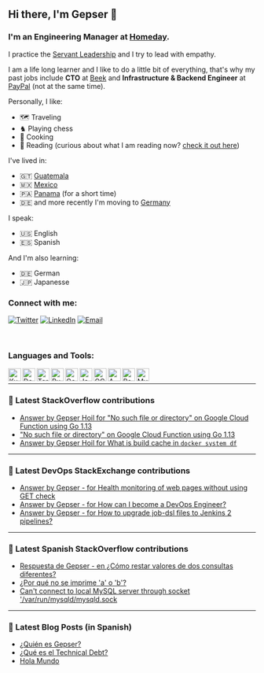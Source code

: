 ## Hi there, I'm Gepser 👋

### I'm an Engineering Manager at [Homeday][homeday].

I practice the [Servant Leadership][servant] and I try to lead with empathy.

I am a life long learner and I like to do a little bit of everything, that's why my past jobs include **CTO** at [Beek][beek] and **Infrastructure & Backend Engineer** at [PayPal][paypal] (not at the same time).

Personally, I like:
- 🗺 Traveling
- ♞ Playing chess
- 🥘 Cooking
- 📖 Reading (curious about what I am reading now? [check it out here][goodreads])

I've lived in:

- 🇬🇹 [Guatemala][guatemala]
- 🇲🇽 [Mexico][mexico]
- 🇵🇦 [Panama][panama] (for a short time)
- 🇩🇪 and more recently I'm moving to [Germany][germany]

I speak:
- 🇺🇸 English
- 🇪🇸 Spanish

And I'm also learning:
- 🇩🇪 German
- 🇯🇵 Japanesse

### Connect with me:

[![Twitter](https://img.shields.io/badge/Twitter-%40gepser-1d9bf0.svg)][twitter]
[![LinkedIn](https://img.shields.io/badge/Linked-gepser-0c66c3.svg)][linkedin]
[![Email](https://img.shields.io/badge/email-github%40gepser.com-blue)][email]



[email]: mailto:github@gepser.com
[linkedin]: https://linkedin.com/in/gepser
[twitter]: https://twitter.com/gepser
[beek]: https://www.beek.io
[paypal]: https://www.paypal.com
[homeday]: https://www.homeday.de
[goodreads]: https://www.goodreads.com/user/show/54539923-gepser-hoil
[servant]: https://en.wikipedia.org/wiki/Servant_leadership
[guatemala]: https://en.wikipedia.org/wiki/Guatemala
[mexico]: https://en.wikipedia.org/wiki/Mexico
[panama]: https://en.wikipedia.org/wiki/Panama
[germany]: https://en.wikipedia.org/wiki/Germany


<br />

### Languages and Tools:

[<img align="left" alt="Kubernetes" width="26px" src="https://img.icons8.com/color/344/kubernetes.png" />][twitter]
[<img align="left" alt="Docker" width="26px" src="https://img.icons8.com/fluency/344/docker.png" />][twitter]
[<img align="left" alt="Terraform" width="26px" src="https://img.icons8.com/color/344/terraform.png" />][twitter]
[<img align="left" alt="Ruby" width="26px" src="https://img.icons8.com/fluency/344/ruby-programming-language.png" />][twitter]
[<img align="left" alt="Go" width="26px" src="https://img.icons8.com/color/344/golang.png" />][twitter]
[<img align="left" alt="JavaScript" width="26px" src="https://img.icons8.com/color/344/javascript--v1.png" />][twitter]
[<img align="left" alt="GCP" width="26px" src="https://img.icons8.com/color/344/google-cloud.png" />][twitter]
[<img align="left" alt="AWS" width="26px" src="https://img.icons8.com/color/344/amazon-web-services.png" />][twitter]
[<img align="left" alt="PostgreSQL" width="26px" src="https://img.icons8.com/color/344/postgreesql.png" />][twitter]
[<img align="left" alt="MySQL" width="26px" src="https://img.icons8.com/color/344/mysql-logo.png" />][twitter]


<br />

---

### 🥞 Latest StackOverflow contributions

<!-- STACKOVERFLOW:START -->
- [Answer by Gepser Hoil for &quot;No such file or directory&quot; on Google Cloud Function using Go 1.13](https://stackoverflow.com/questions/63385920/no-such-file-or-directory-on-google-cloud-function-using-go-1-13/63388292#63388292)
- [&quot;No such file or directory&quot; on Google Cloud Function using Go 1.13](https://stackoverflow.com/questions/63385920/no-such-file-or-directory-on-google-cloud-function-using-go-1-13)
- [Answer by Gepser Hoil for What is build cache in `docker system df`](https://stackoverflow.com/questions/55030095/what-is-build-cache-in-docker-system-df/55033482#55033482)
<!-- STACKOVERFLOW:END -->

---

### 🥞 Latest DevOps StackExchange contributions

<!-- DEVOPS:START -->
- [Answer by Gepser - for Health monitoring of web pages without using GET check](https://devops.stackexchange.com/questions/4263/health-monitoring-of-web-pages-without-using-get-check/4266#4266)
- [Answer by Gepser - for How can I become a DevOps Engineer?](https://devops.stackexchange.com/questions/3884/how-can-i-become-a-devops-engineer/3885#3885)
- [Answer by Gepser - for How to upgrade job-dsl files to Jenkins 2 pipelines?](https://devops.stackexchange.com/questions/104/how-to-upgrade-job-dsl-files-to-jenkins-2-pipelines/107#107)
<!-- DEVOPS:END -->

---

### 🥞 Latest Spanish StackOverflow contributions
<!-- SPANISH-STACKOVERFLOW:START -->
- [Respuesta de Gepser - en ¿Cómo restar valores de dos consultas diferentes?](https://es.stackoverflow.com/questions/258763/c%c3%b3mo-restar-valores-de-dos-consultas-diferentes/258768#258768)
- [¿Por qué no se imprime &#39;a&#39; o &#39;b&#39;?](https://es.stackoverflow.com/questions/68805/por-qu%c3%a9-no-se-imprime-a-o-b)
- [Can&#39;t connect to local MySQL server through socket &#39;/var/run/mysqld/mysqld.sock](https://es.stackoverflow.com/questions/53554/cant-connect-to-local-mysql-server-through-socket-var-run-mysqld-mysqld-sock)
<!-- SPANISH-STACKOVERFLOW:END -->

---

### 🥞 Latest Blog Posts (in Spanish)
<!-- BLOG-POSTS:START -->
- [¿Quién es Gepser?](https://www.gepser.com/me/)
- [¿Qué es el Technical Debt?](https://www.gepser.com/que-es-el-technical-debt/)
- [Hola Mundo](https://www.gepser.com/hola-mundo/)
<!-- BLOG-POSTS:END -->
